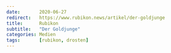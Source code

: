 ```yaml
---
date:       2020-06-27
redirect:   https://www.rubikon.news/artikel/der-goldjunge
title:      Rubikon
subtitle:   "Der Goldjunge"
categories: Medien
tags:       [rubikon, drosten]
---
```

